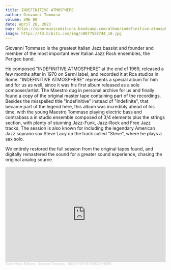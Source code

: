 ```yaml
---
title: INDEFINITIVE ATMOSPHERE
author: Giovanni Tommaso
volume: SME 80
date: April 28, 2023
buy: https://sonormusiceditions.bandcamp.com/album/indefinitive-atmosphere
image: https://f4.bcbits.com/img/a0077528744_10.jpg
---
```

Giovanni Tommaso is the greatest Italian Jazz bassist and founder and member of the most important ever Italian Jazz Rock ensembles, the Perigeo band.

He composed "INDEFINITIVE ATMOSPHERE" at the end of 1969, released a few months after in 1970 on Sermi label, and recorded it at Rca studios in Rome. "INDEFINITIVE ATMOSPHERE" represents a special album for him and for us as well, since it was his first album released as a sole composer/artist. The Maestro dug in personal archive for us and finally found a copy of the original master tape containing part of the recordings. Besides the misspelled title "Indefinitive" instead of "Indefinite", that became part of the legend here, this album was incredibly ahead of his time, with the young Maestro Tommaso playing electric bass and contrabass a in studio ensemble composed of 3/4 elements plus the strings section, with plenty of stunning Jazz-Funk, Jazz-Rock and Free Jazz tracks. The session is also known for including the legendary American Jazz soprano sax Steve Lacy on the track called "Steve", where he plays a sax solo.

We entirely restored the full session from the original tapes found, and digitally remastered the sound for a greater sound experience, chasing the original analog source.

<iframe width="100%" height="300" scrolling="no" frameborder="no" allow="autoplay" src="https://w.soundcloud.com/player/?url=https%3A//api.soundcloud.com/tracks/1454852764&color=%23ff5500&auto_play=false&hide_related=true&show_comments=false&show_user=true&show_reposts=false&show_teaser=false&visual=true"></iframe><div style="font-size: 10px; color: #cccccc;line-break: anywhere;word-break: normal;overflow: hidden;white-space: nowrap;text-overflow: ellipsis; font-family: Interstate,Lucida Grande,Lucida Sans Unicode,Lucida Sans,Garuda,Verdana,Tahoma,sans-serif;font-weight: 100;"><a href="https://soundcloud.com/sonormusiceditions" title="Sonor Music Editions" target="_blank" style="color: #cccccc; text-decoration: none;">Sonor Music Editions</a> · <a href="https://soundcloud.com/sonormusiceditions/giovanni-tommaso-indefinitive-atmosphere" title="Giovanni Tommaso - INDEFINITIVE ATMOSPHERE" target="_blank" style="color: #cccccc; text-decoration: none;">Giovanni Tommaso - INDEFINITIVE ATMOSPHERE</a></div>

